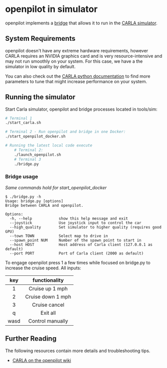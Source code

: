 openpilot in simulator
=====================

openpilot implements a [bridge](bridge.py) that allows it to run in the [CARLA simulator](https://carla.org/).

## System Requirements

openpilot doesn't have any extreme hardware requirements, however CARLA requires an NVIDIA graphics card and is very resource-intensive and may not run smoothly on your system.
For this case, we have a the simulator in low quality by default.

You can also check out the [CARLA python documentation](https://carla.readthedocs.io/en/latest/python_api/) to find more parameters to tune that might increase performance on your system.

## Running the simulator
Start Carla simulator, openpilot and bridge processes located in tools/sim:
``` bash
# Terminal 1
./start_carla.sh

# Terminal 2 - Run openpilot and bridge in one Docker:
./start_openpilot_docker.sh

# Running the latest local code execute
    # Terminal 2:
    ./launch_openpilot.sh
    # Terminal 3
    ./bridge.py
```

### Bridge usage
_Same commands hold for start_openpilot_docker_
```
$ ./bridge.py -h
Usage: bridge.py [options]
Bridge between CARLA and openpilot.

Options:
  -h, --help            show this help message and exit
  --joystick            Use joystick input to control the car
  --high_quality        Set simulator to higher quality (requires good GPU)
  --town TOWN           Select map to drive in
  --spawn_point NUM     Number of the spawn point to start in
  --host HOST           Host address of Carla client (127.0.0.1 as default)
  --port PORT           Port of Carla client (2000 as default)
```

To engage openpilot press 1 a few times while focused on bridge.py to increase the cruise speed.
All inputs:

| key  |   functionality   |
|:----:|:-----------------:|
|  1   |  Cruise up 1 mph  |
|  2   | Cruise down 1 mph |
|  3   |   Cruise cancel   |
|  q   |     Exit all      |
| wasd | Control manually  |

## Further Reading

The following resources contain more details and troubleshooting tips.
* [CARLA on the openpilot wiki](https://github.com/commaai/openpilot/wiki/CARLA)
